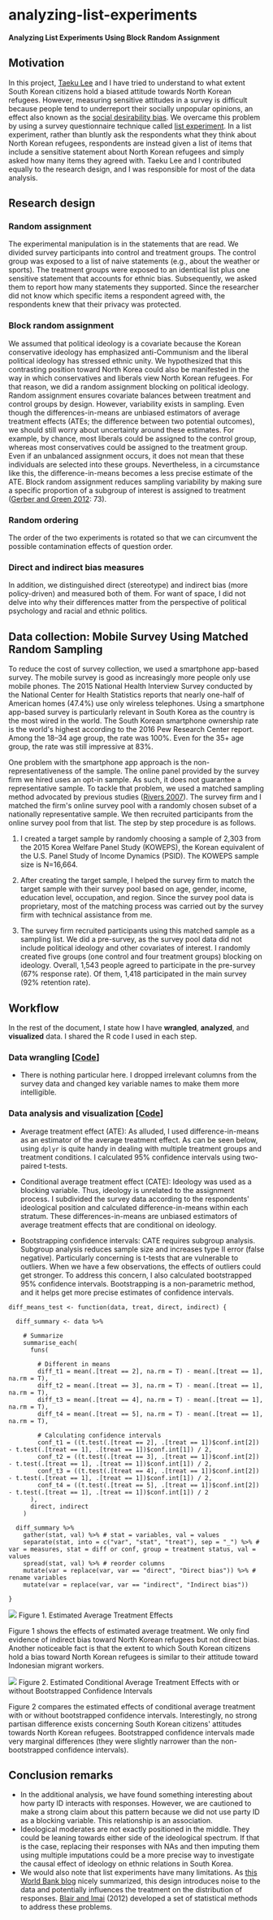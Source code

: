# analyzing-list-experiments

**Analyzing List Experiments Using Block Random Assignment**

## Motivation

In this project, [Taeku Lee](https://www.law.berkeley.edu/our-faculty/faculty-profiles/taeku-lee/) and I have tried to understand to what extent South Korean citizens hold a biased attitude towards North Korean refugees. However, measuring sensitive attitudes in a survey is difficult because people tend to underreport their socially unpopular opinions, an effect also known as the [social desirability bias](https://en.wikipedia.org/wiki/Social_desirability_bias). We overcame this problem by using a survey questionnaire technique called [list experiment](https://dimewiki.worldbank.org/wiki/List_Experiments). In a list experiment, rather than bluntly ask the respondents what they think about North Korean refugees, respondents are instead given a list of items that include a sensitive statement about North Korean refugees and simply asked how many items they agreed with. Taeku Lee and I contributed equally to the research design, and I was responsible for most of the data analysis.

## Research design

### Random assignment
The experimental manipulation is in the statements that are read. We divided survey participants into control and treatment groups. The control group was exposed to a list of naive statements (e.g., about the weather or sports). The treatment groups were exposed to an identical list plus one sensitive statement that accounts for ethnic bias. Subsequently, we asked them to report how many statements they supported. Since the researcher did not know which specific items a respondent agreed with, the respondents knew that their privacy was protected.

### Block random assignment
We assumed that political ideology is a covariate because the Korean conservative ideology has emphasized anti-Communism and the liberal political ideology has stressed ethnic unity. We hypothesized that this contrasting position toward North Korea could also be manifested in the way in which conservatives and liberals view North Korean refugees. For that reason, we did a random assignment blocking on political ideology. Random assignment ensures covariate balances between treatment and control groups by design. However, variability exists in sampling. Even though the differences-in-means are unbiased estimators of average treatment effects (ATEs; the difference between two potential outcomes), we should still worry about uncertainty around these estimates. For example, by chance, most liberals could be assigned to the control group, whereas most conservatives could be assigned to the treatment group. Even if an unbalanced assignment occurs, it does not mean that these individuals are selected into these groups. Nevertheless, in a circumstance like this, the difference-in-means becomes a less precise estimate of the ATE. Block random assignment reduces sampling variability by making sure a specific proportion of a subgroup of interest is assigned to treatment ([Gerber and Green 2012](https://isps.yale.edu/FEDAI): 73).

### Random ordering
The order of the two experiments is rotated so that we can circumvent the possible contamination effects of question order.

### Direct and indirect bias measures
In addition, we distinguished direct (stereotype) and indirect bias (more policy-driven) and measured both of them. For want of space, I did not delve into why their differences matter from the perspective of political psychology and racial and ethnic politics.

## Data collection: Mobile Survey Using Matched Random Sampling
To reduce the cost of survey collection, we used a smartphone app-based survey. The mobile survey is good as increasingly more people only use mobile phones. The 2015 National Health Interview Survey conducted by the National Center for Health Statistics reports that nearly one-half of American homes (47.4%) use only wireless telephones. Using a smartphone app-based survey is particularly relevant in South Korea as the country is the most wired in the world. The South Korean smartphone ownership rate is the world's highest according to the 2016 Pew Research Center report. Among the 18–34 age group, the rate was 100%. Even for the 35+ age group, the rate was still impressive at 83%.

One problem with the smartphone app approach is the non-representativeness of the sample. The online panel provided by the survey firm we hired uses an opt-in sample. As such, it does not guarantee a representative sample. To tackle that problem, we used a matched sampling method advocated by previous studies ([Rivers 2007](https://static.texastribune.org/media/documents/Rivers_matching4.pdf)). The survey firm and I matched the firm's online survey pool with a randomly chosen subset of a nationally representative sample. We then recruited participants from the online survey pool from that list. The step by step procedure is as follows.

1. I created a target sample by randomly choosing a sample of 2,303 from the 2015 Korea Welfare Panel Study (KOWEPS), the Korean equivalent of the U.S. Panel Study of Income Dynamics (PSID). The KOWEPS sample size is N=16,664.

2. After creating the target sample, I helped the survey firm to match the target sample with their survey pool based on age, gender, income, education level, occupation, and region. Since the survey pool data is proprietary, most of the matching process was carried out by the survey firm with technical assistance from me.

3. The survey firm recruited participants using this matched sample as a sampling list. We did a pre-survey, as the survey pool data did not include political ideology and other covariates of interest. I randomly created five groups (one control and four treatment groups) blocking on ideology. Overall, 1,543 people agreed to participate in the pre-survey (67% response rate). Of them, 1,418 participated in the main survey (92% retention rate).

## Workflow

In the rest of the document, I state how I have **wrangled**, **analyzed**, and **visualized** data. I shared the R code I used in each step.

### Data wrangling [[Code](https://github.com/jaeyk/analyzing-list-experiments/blob/master/code/01_data_wrangling.Rmd)]

- There is nothing particular here. I dropped irrelevant columns from the survey data and changed key variable names to make them more intelligible.

### Data analysis and visualization [[Code](https://github.com/jaeyk/analyzing-list-experiments/blob/master/code/02_data_analysis.Rmd)]

- Average treatment effect (ATE): As alluded, I used difference-in-means as an estimator of the average treatment effect. As can be seen below, using `dplyr` is quite handy in dealing with multiple treatment groups and treatment conditions. I calculated 95% confidence intervals using two-paired t-tests.

- Conditional average treatment effect (CATE): Ideology was used as a blocking variable. Thus, ideology is unrelated to the assignment process. I subdivided the survey data according to the respondents' ideological position and calculated difference-in-means within each stratum. These differences-in-means are unbiased estimators of average treatment effects that are conditional on ideology.

- Bootstrapping confidence intervals: CATE requires subgroup analysis. Subgroup analysis reduces sample size and increases type II error (false negative). Particularly concerning is t-tests that are vulnerable to outliers. When we have a few observations, the effects of outliers could get stronger. To address this concern, I also calculated bootstrapped 95% confidence intervals. Bootstrapping is a non-parametric method, and it helps get more precise estimates of confidence intervals.

```{R}
diff_means_test <- function(data, treat, direct, indirect) {

  diff_summary <- data %>%

    # Summarize
    summarise_each(
      funs(

        # Different in means
        diff_t1 = mean(.[treat == 2], na.rm = T) - mean(.[treat == 1], na.rm = T),
        diff_t2 = mean(.[treat == 3], na.rm = T) - mean(.[treat == 1], na.rm = T),
        diff_t3 = mean(.[treat == 4], na.rm = T) - mean(.[treat == 1], na.rm = T),
        diff_t4 = mean(.[treat == 5], na.rm = T) - mean(.[treat == 1], na.rm = T),

        # Calculating confidence intervals
        conf_t1 = ((t.test(.[treat == 2], .[treat == 1])$conf.int[2]) - t.test(.[treat == 1], .[treat == 1])$conf.int[1]) / 2,
        conf_t2 = ((t.test(.[treat == 3], .[treat == 1])$conf.int[2]) - t.test(.[treat == 1], .[treat == 1])$conf.int[1]) / 2,
        conf_t3 = ((t.test(.[treat == 4], .[treat == 1])$conf.int[2]) - t.test(.[treat == 1], .[treat == 1])$conf.int[1]) / 2,
        conf_t4 = ((t.test(.[treat == 5], .[treat == 1])$conf.int[2]) - t.test(.[treat == 1], .[treat == 1])$conf.int[1]) / 2
      ),
      direct, indirect
    )

  diff_summary %>%
    gather(stat, val) %>% # stat = variables, val = values
    separate(stat, into = c("var", "stat", "treat"), sep = "_") %>% # var = measures, stat = diff or conf, group = treatment status, val = values  
    spread(stat, val) %>% # reorder columns
    mutate(var = replace(var, var == "direct", "Direct bias")) %>% # rename variables
    mutate(var = replace(var, var == "indirect", "Indirect bias"))

}
```

![](https://github.com/jaeyk/analyzing-list-experiments/blob/master/outputs/ate_results_plot.png)
Figure 1. Estimated Average Treatment Effects

Figure 1 shows the effects of estimated average treatment. We only find evidence of indirect bias toward North Korean refugees but not direct bias. Another noticeable fact is that the extent to which South Korean citizens hold a bias toward North Korean refugees is similar to their attitude toward Indonesian migrant workers.

![](https://github.com/jaeyk/analyzing-list-experiments/blob/master/outputs/cate_comparison_plot.png)
Figure 2. Estimated Conditional Average Treatment Effects with or without Bootstrapped Confidence Intervals

Figure 2 compares the estimated effects of conditional average treatment with or without bootstrapped confidence intervals. Interestingly, no strong partisan difference exists concerning South Korean citizens' attitudes towards North Korean refugees. Bootstrapped confidence intervals made very marginal differences (they were slightly narrower than the non-bootstrapped confidence intervals).

## Conclusion remarks

- In the additional analysis, we have found something interesting about how party ID interacts with responses. However, we are cautioned to make a strong claim about this pattern because we did not use party ID as a blocking variable. This relationship is an association.
- Ideological moderates are not exactly positioned in the middle. They could be leaning towards either side of the ideological spectrum. If that is the case, replacing their responses with NAs and then imputing them using multiple imputations could be a more precise way to investigate the causal effect of ideology on ethnic relations in South Korea.
- We would also note that list experiments have many limitations. As [this World Bank blog](https://dimewiki.worldbank.org/wiki/List_Experiments) nicely summarized, this design introduces noise to the data and potentially influences the treatment on the distribution of responses. [Blair and Imai](https://imai.fas.harvard.edu/research/files/listP.pdf) (2012) developed a set of statistical methods to address these problems.
